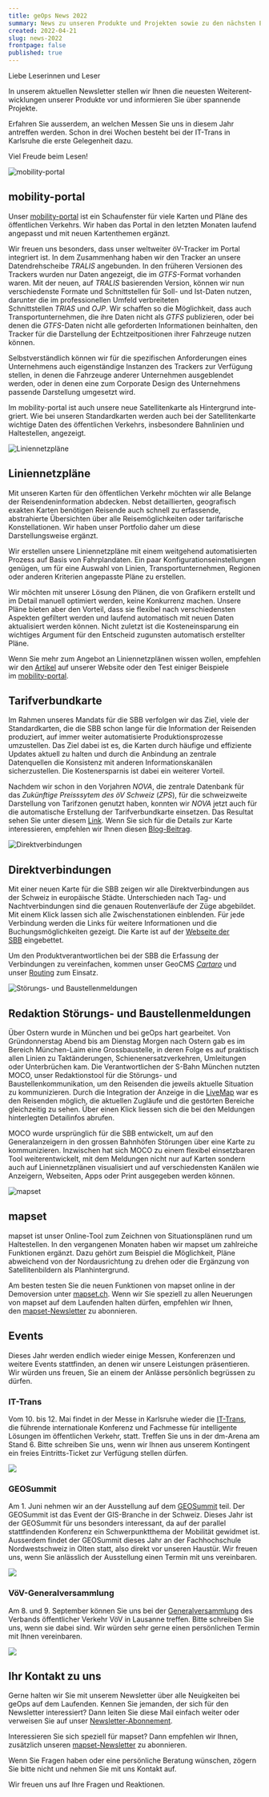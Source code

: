 ```yaml
---
title: geOps News 2022
summary: News zu unseren Produkte und Projekten sowie zu den nächsten Events.
created: 2022-04-21
slug: news-2022
frontpage: false
published: true
---
```

Liebe Leserinnen und Leser

In unserem aktuellen Newsletter stellen wir Ihnen die neuesten Weiter­ent­wick­lungen unserer Produkte vor und informieren Sie über spannende Projekte.

Erfahren Sie ausserdem, an welchen Messen Sie uns in diesem Jahr antreffen werden. Schon in drei Wochen besteht bei der IT-Trans in Karlsruhe die erste Gelegenheit dazu.

Viel Freude beim Lesen!

![mobility-portal](/images/blog/geops-news-i-2022/newsletter20221_01.jpg "mobility-portal")

## mobility-portal

Unser [mobility-portal](https://mobility.portal.geops.io/world.geops.transit?baselayers=world.geops.travic,ch.sbb.netzkarte,ch.sbb.netzkarte.dark,world.geops.aerial&lang=de&layers=paerke,strassennamen,haltekanten,haltestellen,pois,world.geops.traviclive) ist ein Schaufenster für viele Karten und Pläne des öffentlichen Verkehrs. Wir haben das Portal in den letzten Monaten laufend angepasst und mit neuen Kartenthemen ergänzt.

Wir freuen uns besonders, dass unser weltweiter öV-Tracker im Portal integriert ist. In dem Zusammenhang haben wir den Tracker an unsere Daten­dreh­scheibe *TRALIS* angebunden. In den früheren Versionen des Trackers wurden nur Daten angezeigt, die im *GTFS*-Format vorhanden waren. Mit der neuen, auf *TRALIS* basierenden Version, können wir nun verschiedenste Formate und Schnittstellen für Soll- und Ist-Daten nutzen, darunter die im professionellen Umfeld verbreiteten Schnittstellen *TRIAS* und *OJP*. Wir schaffen so die Mög­lich­keit, dass auch Transportunternehmen, die ihre Daten nicht als *GTFS* publizieren, oder bei denen die *GTFS*-Daten nicht alle geforderten Infor­ma­tionen beinhalten, den Tracker für die Darstellung der Echtzeitpositionen ihrer Fahrzeuge nutzen können.

Selbstverständlich können wir für die spezifischen Anforderungen eines Unternehmens auch eigenständige Instanzen des Trackers zur Verfügung stellen, in denen die Fahrzeuge anderer Unternehmen ausgeblendet werden, oder in denen eine zum Corporate Design des Unternehmens passende Darstellung umgesetzt wird.

Im mobility-portal ist auch unsere neue Satellitenkarte als Hintergrund inte­griert. Wie bei unseren Standardkarten werden auch bei der Satellitenkarte wichtige Daten des öffentlichen Verkehrs, insbesondere Bahnlinien und Haltestellen, angezeigt.

![Liniennetzpläne](/images/blog/geops-news-i-2022/newsletter20221_02.jpg "Liniennetzpläne")

## Liniennetzpläne

Mit unseren Karten für den öffentlichen Verkehr möchten wir alle Belange der Reisendeninformation abdecken. Nebst detaillierten, geografisch exakten Karten benötigen Reisende auch schnell zu erfassende, abstrahierte Über­sichten über alle Reisemöglichkeiten oder tarifarische Konstellationen. Wir haben unser Portfolio daher um diese Darstellungsweise ergänzt.

Wir erstellen unsere Liniennetzpläne mit einem weitgehend automatisierten Prozess auf Basis von Fahrplandaten. Ein paar Konfigurationseinstellungen genügen, um für eine Auswahl von Linien, Transportunternehmen, Regionen oder anderen Kriterien angepasste Pläne zu erstellen.

Wir möchten mit unserer Lösung den Plänen, die von Grafikern erstellt und im Detail manuell optimiert werden, keine Konkurrenz machen. Unsere Pläne bie­ten aber den Vorteil, dass sie flexibel nach verschiedensten Aspekten gefiltert werden und laufend automatisch mit neuen Daten aktualisiert werden können. Nicht zuletzt ist die Kosteneinsparung ein wichtiges Argument für den Ent­scheid zugunsten automatisch erstellter Pläne.

Wenn Sie mehr zum Angebot an Liniennetzplänen wissen wollen, empfehlen wir den [Artikel](https://geops.com/solution/netzplaene) auf unserer Website oder den Test einiger Beispiele im [mobility-portal](https://mobility.portal.geops.io/world.geops.networkplans?lang=de&layers=de.vagfr.topographic).

## Tarifverbundkarte

Im Rahmen unseres Mandats für die SBB verfolgen wir das Ziel, viele der Standardkarten, die die SBB schon lange für die Information der Reisenden produziert, auf immer weiter automatisierte Produktionsprozesse umzustellen. Das Ziel dabei ist es, die Karten durch häufige und effiziente Updates aktuell zu halten und durch die Anbindung an zentrale Datenquellen die Konsistenz mit anderen Informationskanälen sicherzustellen. Die Kostenersparnis ist dabei ein weiterer Vorteil.

Nachdem wir schon in den Vorjahren *NOVA*, die zentrale Datenbank für das *Zukünftige Preisssytem des öV Schweiz* (*ZPS*), für die schweizweite Darstellung von Tarifzonen genutzt haben, konnten wir *NOVA* jetzt auch für die automatische Erstellung der Tarifverbundkarte einsetzen. Das Resultat sehen Sie unter diesem [Link](https://maps.trafimage.ch/ch.sbb.tarifverbundkarte.public?lang=de&layers=&x=925472&y=5920000&z=9). Wenn Sie sich für die Details zur Karte interessieren, empfehlen wir Ihnen diesen [Blog-Beitrag](https://geops.com/blog/neue-tarifverbundkarte-der-schweiz).

![Direktverbindungen](/images/blog/geops-news-i-2022/newsletter20221_03.jpg "Direktverbindungen")

## Direktverbindungen

Mit einer neuen Karte für die SBB zeigen wir alle Direktverbindungen aus der Schweiz in europäische Städte. Unterschieden nach Tag- und Nachtverbin­dungen sind die genauen Routenverläufe der Züge abgebildet. Mit einem Klick lassen sich alle Zwischenstationen einblenden. Für jede Verbindung werden die Links für weitere Informationen und die Buchungsmöglichkeiten gezeigt. Die Karte ist auf der [Webseite der SBB](https://www.sbb.ch/content/internet/sbb/de/freizeit-ferien/zuege-ausfluege/nachtzuege.html) eingebettet.

Um den Produktverantwortlichen bei der SBB die Erfassung der Verbindungen zu vereinfachen, kommen unser GeoCMS *[Cartaro](https://geops.com/solution/cartaro)* und unser [Routing](https://geops.com/solution/routing) zum Einsatz. 

![Störungs- und Baustellenmeldungen](/images/blog/geops-news-i-2022/newsletter20221_04.jpg "Störungs- und Baustellenmeldungen")

## Redaktion Störungs- und Baustellenmeldungen

Über Ostern wurde in München und bei geOps hart gearbeitet. Von Gründonnerstag Abend bis am Dienstag Morgen nach Ostern gab es im Bereich München-Laim eine Grossbaustelle, in deren Folge es auf praktisch allen Linien zu Taktänderungen, Schienenersatzverkehren, Umleitungen oder Unterbrüchen kam. Die Verantwortlichen der S-Bahn München nutzten MOCO, unser Redaktionstool für die Störungs- und Baustellenkommunikation, um den Reisenden die jeweils aktuelle Situation zu kommunizieren. Durch die Integration der Anzeige in die [LiveMap](https://s-bahn-muenchen-live.de/) war es den Reisenden möglich, die aktuellen Zugläufe und die gestörten Bereiche gleichzeitig zu sehen. Über einen Klick liessen sich die bei den Meldungen hinterlegten Detailinfos abrufen.

MOCO wurde urspr­ünglich für die SBB entwickelt, um auf den Generalanzeigern in den grossen Bahnhöfen Störungen über eine Karte zu kommunizieren. Inzwischen hat sich MOCO zu einem flexibel einsetzbaren Tool weiterentwickelt, mit dem Meldungen nicht nur auf Karten sondern auch auf Liniennetzplänen visualisiert und auf verschiedensten Kanälen wie Anzeigern, Webseiten, Apps oder Print ausgegeben werden können.

![mapset](/images/blog/geops-news-i-2022/newsletter20221_05.jpg "mapset")

## mapset

mapset ist unser Online-Tool zum Zeichnen von Situationsplänen rund um Haltestellen. In den vergangenen Monaten haben wir mapset um zahlreiche Funktionen ergänzt. Dazu gehört zum Beispiel die Möglichkeit, Pläne abweichend von der Nordausrichtung zu drehen oder die Ergänzung von Satellitenbildern als Planhintergrund.

Am besten testen Sie die neuen Funktionen von mapset online in der Demoversion unter [mapset.ch](http://mapset.ch/). Wenn wir Sie speziell zu allen Neuerungen von mapset auf dem Laufenden halten dürfen, empfehlen wir Ihnen, den [mapset-Newsletter](https://geops.sh/6E83A54F98A4E7532) zu abonnieren.

## Events

Dieses Jahr werden endlich wieder einige Messen, Konferenzen und weitere Events stattfinden, an denen wir unsere Leistungen präsentieren. Wir würden uns freuen, Sie an einem der Anlässe persönlich begrüssen zu dürfen.

### IT-Trans

Vom 10. bis 12. Mai findet in der Messe in Karlsruhe wieder die [IT-Trans](https://www.it-trans.org/), die führende internationale Konferenz und Fachmesse für intelligente Lösungen im öffentlichen Verkehr, statt. Treffen Sie uns in der dm-Arena am Stand 6. Bitte schreiben Sie uns, wenn wir Ihnen aus unserem Kontingent ein freies Eintritts-Ticket zur Verfügung stellen dürfen.

![](/images/blog/geops-news-i-2022/newsletter20221_06.jpg)

### GEOSummit

Am 1. Juni nehmen wir an der Ausstellung auf dem [GEOSummit](https://www.geosummit.ch/veranstaltungen-2022/ausstellung-1-juni-2022.html) teil. Der GEOSummit ist das Event der GIS-Branche in der Schweiz. Dieses Jahr ist der GEOSummit für uns besonders interessant, da auf der parallel stattfindenden Konferenz ein Schwerpunktthema der Mobilität gewidmet ist. Ausserdem findet der GEOSummit dieses Jahr an der Fachhochschule Nordwestschweiz in Olten statt, also direkt vor unseren Haustür. Wir freuen uns, wenn Sie anlässlich der Ausstellung einen Termin mit uns vereinbaren.

![](/images/blog/geops-news-i-2022/newsletter20221_07.jpg)

### VöV-Generalversammlung

Am 8. und 9. September können Sie uns bei der [Generalversammlung](https://www.voev.ch/de/Service/Generalversammlungen/2022) des Verbands öffentlicher Verkehr VöV in Lausanne treffen. Bitte schreiben Sie uns, wenn sie dabei sind. Wir würden sehr gerne einen persönlichen Termin mit Ihnen vereinbaren.

![](/images/blog/geops-news-i-2022/newsletter20221_08.jpg)

## Ihr Kontakt zu uns

Gerne halten wir Sie mit unserem Newsletter über alle Neuigkeiten bei geOps auf dem Laufenden. Kennen Sie jemanden, der sich für den Newsletter interessiert? Dann leiten Sie diese Mail einfach weiter oder verweisen Sie auf unser [Newsletter-Abonnement](https://geops.sh/geopsnews).

Interessieren Sie sich speziell für mapset? Dann empfehlen wir Ihnen, zusätzlich unseren [mapset-Newsletter](https://geops.sh/6E83A54F98A4E7532) zu abonnieren.

Wenn Sie Fragen haben oder eine persönliche Beratung wünschen, zögern Sie bitte nicht und nehmen Sie mit uns Kontakt auf.

Wir freuen uns auf Ihre Fragen und Reaktionen.